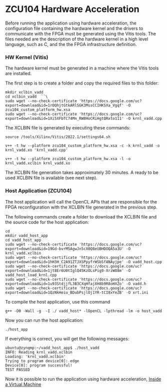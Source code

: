 # **ZCU104 Hardware Acceleration** 

Before running the application using hardware acceleration, the configuration file containing the hardware kernel and the drivers to communicate with the FPGA must be generated using the Vitis tools. The files needed are the description of the hardware kernel in a high level language, such as C, and the the FPGA infrastructure definition.


### HW Kernel (Vitis) 
The hardware kernel must be generated in a machine where the Vitis tools are installed.

The first step is to create a folder and copy the required files to this folder:
```
mkdir xclbin_vadd
cd xclbin_vadd  ``\
sudo wget --no-check-certificate 'https://docs.google.com/uc?export=download&id=1rOQhjtGtkARlSGK3MssCCIHKSXa_Vgqf' -O zcu104_custom_platform_hw.xsa
sudo wget --no-check-certificate 'https://docs.google.com/uc?export=download&id=1Xi5XFbTC74Mn_RW8HoCRiHgtQRxto111' -O krnl_vadd.cpp
```

The XCLBIN file is generated by executing these commands:
```
source /tools/Xilinx/Vitis/2022.1/settings64.sh

v++ -t hw --platform zcu104_custom_platform_hw.xsa -c -k krnl_vadd -o krnl_vadd.xo 'krnl_vadd.cpp'

v++ -t hw --platform zcu104_custom_platform_hw.xsa -l -o krnl_vadd.xclbin krnl_vadd.xo
```

The XCLBIN file generation takes approximately 30 minutes. A ready to be used XCLBIN file is available (see next step).



### Host Application (ZCU104)  

The host application will call the OpenCL APIs that are responsible for the FPGA reconfiguration with the XCLBIN file generated in the previous step.

The following commands create a folder to download the XCLBIN file and the source code for the host application:

```
cd
mkdir vadd_host_app
cd vadd_host_app
sudo wget --no-check-certificate 'https://docs.google.com/uc?export=download&id=19Gd-bvrM5AgwJn5cX0Q8eUBHDOQA5a3U' -O krnl_vadd.xclbin
sudo wget --no-check-certificate 'https://docs.google.com/uc?export=download&id=1hH3H_C2A91ZTJXSPpyfrWSbSfANAyjpe' -O vadd_host.cpp
sudo wget --no-check-certificate 'https://docs.google.com/uc?export=download&id=1jt8Er6U0tIglQ45KzOLsPig9-XrzW88m' -O vadd_host_load_krnl.cpp
sudo wget --no-check-certificate 'https://docs.google.com/uc?export=download&id=1u93StdjjfL3B3CXqHfajXH8b9R8oHXZo' -O vadd.h
sudo wget --no-check-certificate 'https://docs.google.com/uc?export=download&id=1QzNkHeiu_BDubPsjlOj1YR-tCI8xYeZB' -O xrt.ini
```


To compile the host application, use this command
```
g++ -O0 -Wall -g  -I ./ vadd_host* -lOpenCL -lpthread -lm -o host_vadd
```

Now you can run the host application:
```
./host_app
```

If everything is correct, you will get the following messages: 

``ubuntu@zynqmp:~/vadd_host_app$ ./host_vadd ``\
``INFO: Reading krnl_vadd.xclbin ``\
``Loading: 'krnl_vadd.xclbin' ``\
``Trying to program device[0]: edge ``\
``Device[0]: program successful! ``\
``TEST PASSED ``

Now it is possible to run the application using hardware acceleration, [Inside a Virtual Machine](/zcu104_vm_hw_accel)









